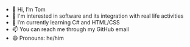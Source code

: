 - 👋 Hi, I’m Tom
- 👀 I'm interested in software and its integration with real life activities
- 🌱 I’m currently learning C# and HTML/CSS
- 📫 You can reach me through my GitHub email
- 😄 Pronouns: he/him
